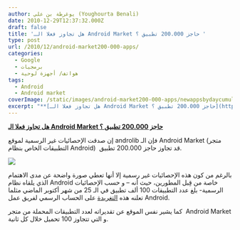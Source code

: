 ```yaml
---
author: يوغرطة بن علي (Youghourta Benali)
date: 2010-12-29T12:37:32.000Z
draft: false
title: 'هل تجاوز فعلا الـ Android Market حاجز 200.000 تطبيق ؟ '
type: post
url: /2010/12/android-market200-000-apps/
categories:
  - Google
  - برمجيات
  - هواتف/ أجهزة لوحية
tags:
  - Android
  - Android market
coverImage: /static/images/android-market200-000-apps/newappsbydaycumul.aspx
excerpt: "**[هل تجاوز فعلا الـ Android Market حاجز 200.000 تطبيق ؟](https://www.it-scoop.com/2010/12/android-market200-000-apps/)**\n\nإن صدقت الإحصائيات غير الرسمية لموقع androlib فإن الـ Android Market (متجر التطبيقات الخاص بنظام Android) \_قد تجاوز حاجز 200.000 تطبيق.\n\n\n\nبالرغم من كون هذه الإحصائيات غير رسمية إلا أنها تعطي صورة"
---
```

**[هل تجاوز فعلا الـ Android Market حاجز 200.000 تطبيق ؟](https://www.it-scoop.com/2010/12/android-market200-000-apps/)**

إن صدقت الإحصائيات غير الرسمية لموقع androlib فإن الـ Android Market (متجر التطبيقات الخاص بنظام Android)  قد تجاوز حاجز 200.000 تطبيق.

![](/static/images/android-market200-000-apps/newappsbydaycumul.aspx)

بالرغم من كون هذه الإحصائيات غير رسمية إلا أنها تعطي صورة واضحة عن مدى الاهتمام الذي يلقاه نظام Android خاصة من قِبل المطورين، حيث أنه – و حسب الإحصائيات الرسمية- بلغ عدد التطبيقات 100 ألف تطبيق في الـ 25 من شهر أكتوبر الماضي مثلما تعلنه هذه [التغريدة](http://twitter.com/AndroidDev/statuses/28701488389) على الحساب الرسمي لفريق عمل Android.

كما يشير نفس الموقع عن تقديراته لعدد التطبيقات المحملة من متجر  Android Market و التي تتجاوز 100 تحميل خلال كل ثانية.
